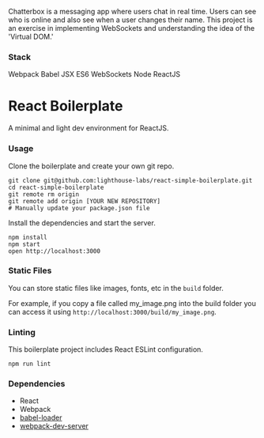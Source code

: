 

Chatterbox is a messaging app where users chat in real time.  Users can see who is online and also see when a user changes their name. This project is an exercise in implementing WebSockets and understanding the idea of the 'Virtual DOM.'

### Stack

Webpack
Babel
JSX
ES6
WebSockets
Node
ReactJS

React Boilerplate
=====================

A minimal and light dev environment for ReactJS.

### Usage

Clone the boilerplate and create your own git repo.

```
git clone git@github.com:lighthouse-labs/react-simple-boilerplate.git
cd react-simple-boilerplate
git remote rm origin
git remote add origin [YOUR NEW REPOSITORY]
# Manually update your package.json file
```

Install the dependencies and start the server.

```
npm install
npm start
open http://localhost:3000
```

### Static Files

You can store static files like images, fonts, etc in the `build` folder.

For example, if you copy a file called my_image.png into the build folder you can access it using `http://localhost:3000/build/my_image.png`.

### Linting

This boilerplate project includes React ESLint configuration.

```
npm run lint
```

### Dependencies

* React
* Webpack
* [babel-loader](https://github.com/babel/babel-loader)
* [webpack-dev-server](https://github.com/webpack/webpack-dev-server)
